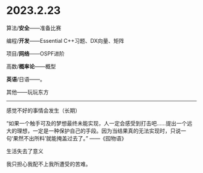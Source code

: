 # 2023.2.23

算法/**安全**——准备比赛

编程/**开发**——Essential C++习题、DX向量、矩阵

项目/**网络**——OSPF进阶

高数/**概率论**——概型

**英语**/日语——。

其他——玩玩东方

------

感觉不好的事情会发生（长期）

“如果一个触手可及的梦想最终未能实现，人一定会感受到打击吧……提出一个远大的理想，一定是一种保护自己的手段。因为当结果真的无法实现时，只说一句‘果然不出所料’就能掩盖过去了。” ——《囮物语》

生活失去了意义

我只担心我配不上我所遭受的苦难。

